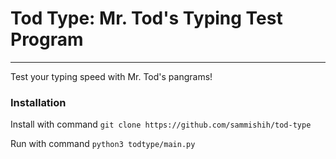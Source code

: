# Tod Type: Mr. Tod's Typing Test Program

---

Test your typing speed with Mr. Tod's pangrams!

### Installation

Install with command
`git clone https://github.com/sammishih/tod-type`

Run with command
`python3 todtype/main.py`
